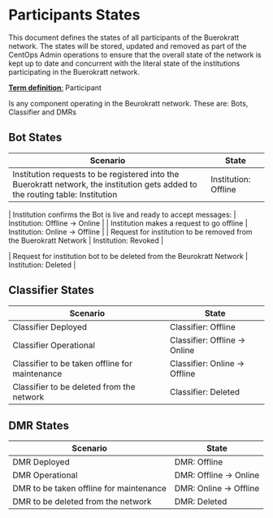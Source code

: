 # Participants States

This document defines the states of all participants of the Buerokratt network. The states will be stored, updated and removed as part of the CentOps Admin operations to ensure that the overall state of the network is kept up to date and concurrent with the literal state of the institutions participating in the Buerokratt network.  


<u>**Term definition**:</u> Participant

Is any component operating in the Beurokratt network. These are: Bots, Classifier and DMRs



## Bot States

| Scenario                                                     | State                          |
| ------------------------------------------------------------ | ------------------------------ |
| Institution requests to be registered into the Buerokratt network, the institution gets added to the routing table: Institution | Institution: Offline           |

| Institution confirms the Bot is live and ready to accept messages: | Institution: Offline -> Online |
| Institution makes a request to go offline                    | Institution: Online -> Offline |
| Request for institution to be removed from the Buerokratt Network | Institution: Revoked           |

| Request for institution bot to be deleted from the Beurokratt Network | Institution: Deleted           |



## Classifier States

| Scenario                                       | State                         |
| ---------------------------------------------- | ----------------------------- |
| Classifier Deployed                            | Classifier: Offline           |
| Classifier Operational                         | Classifier: Offline -> Online |
| Classifier to be taken offline for maintenance | Classifier: Online -> Offline |
| Classifier to be deleted from the network      | Classifier: Deleted           |



## DMR States

| Scenario                                | State                  |
| --------------------------------------- | ---------------------- |
| DMR Deployed                            | DMR: Offline           |
| DMR Operational                         | DMR: Offline -> Online |
| DMR to be taken offline for maintenance | DMR: Online -> Offline |
| DMR to be deleted from the network      | DMR: Deleted           |